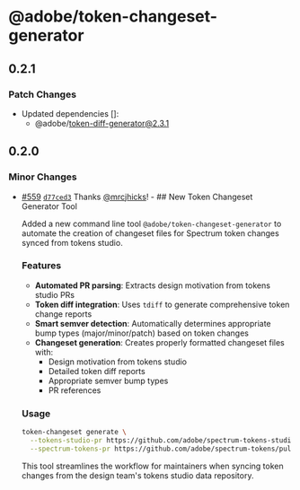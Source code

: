 # @adobe/token-changeset-generator

## 0.2.1

### Patch Changes

- Updated dependencies []:
  - @adobe/token-diff-generator@2.3.1

## 0.2.0

### Minor Changes

- [#559](https://github.com/adobe/spectrum-tokens/pull/559) [`d77ced3`](https://github.com/adobe/spectrum-tokens/commit/d77ced33a56092e71a7d9d14c5768bb9bb295eeb) Thanks [@mrcjhicks](https://github.com/mrcjhicks)! - ## New Token Changeset Generator Tool

  Added a new command line tool `@adobe/token-changeset-generator` to automate the creation of changeset files for Spectrum token changes synced from tokens studio.

  ### Features
  - **Automated PR parsing**: Extracts design motivation from tokens studio PRs
  - **Token diff integration**: Uses `tdiff` to generate comprehensive token change reports
  - **Smart semver detection**: Automatically determines appropriate bump types (major/minor/patch) based on token changes
  - **Changeset generation**: Creates properly formatted changeset files with:
    - Design motivation from tokens studio
    - Detailed token diff reports
    - Appropriate semver bump types
    - PR references

  ### Usage

  ```bash
  token-changeset generate \
    --tokens-studio-pr https://github.com/adobe/spectrum-tokens-studio-data/pull/275 \
    --spectrum-tokens-pr https://github.com/adobe/spectrum-tokens/pull/559
  ```

  This tool streamlines the workflow for maintainers when syncing token changes from the design team's tokens studio data repository.
